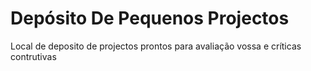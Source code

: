 # Depósito De Pequenos Projectos
Local de deposito de projectos prontos para avaliação vossa e críticas contrutivas
